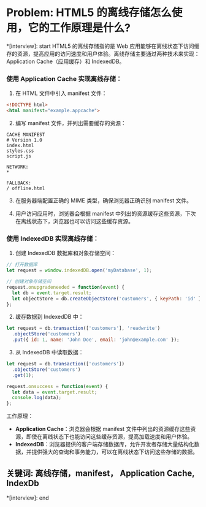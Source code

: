 # Problem: HTML5 的离线存储怎么使用，它的工作原理是什么?

*[interview]: start
HTML5 的离线存储指的是 Web 应用能够在离线状态下访问缓存的资源，提高应用的访问速度和用户体验。离线存储主要通过两种技术来实现：Application Cache（应用缓存）和 IndexedDB。

### 使用 Application Cache 实现离线存储：
1. 在 HTML 文件中引入 manifest 文件：
```html
<!DOCTYPE html>
<html manifest="example.appcache">
```

2. 编写 manifest 文件，并列出需要缓存的资源：
```text
CACHE MANIFEST
# Version 1.0
index.html
styles.css
script.js

NETWORK:
*

FALLBACK:
/ offline.html
```

3. 在服务器端配置正确的 MIME 类型，确保浏览器正确识别 manifest 文件。

4. 用户访问应用时，浏览器会根据 manifest 中列出的资源缓存这些资源，下次在离线状态下，浏览器也可以访问这些缓存资源。

### 使用 IndexedDB 实现离线存储：
1. 创建 IndexedDB 数据库和对象存储空间：
```javascript
// 打开数据库
let request = window.indexedDB.open('myDatabase', 1);

// 创建对象存储空间
request.onupgradeneeded = function(event) {
  let db = event.target.result;
  let objectStore = db.createObjectStore('customers', { keyPath: 'id' });
};
```

2. 缓存数据到 IndexedDB 中：
```javascript
let request = db.transaction(['customers'], 'readwrite')
  .objectStore('customers')
  .put({ id: 1, name: 'John Doe', email: 'john@example.com' });
```

3. 从 IndexedDB 中读取数据：
```javascript
let request = db.transaction(['customers'])
  .objectStore('customers')
  .get(1);

request.onsuccess = function(event) {
  let data = event.target.result;
  console.log(data);
};
```

工作原理：
- **Application Cache**：浏览器会根据 manifest 文件中列出的资源缓存这些资源，即使在离线状态下也能访问这些缓存资源，提高加载速度和用户体验。
- **IndexedDB**：浏览器提供的客户端存储数据库，允许开发者存储大量结构化数据，并提供强大的查询和事务能力，可以在离线状态下访问这些存储的数据。

## 关键词: 离线存储，manifest， Application Cache, IndexDb
*[interview]: end
